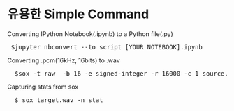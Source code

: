 # 유용한 Simple Command 


Converting IPython Notebook(.ipynb) to a Python file(.py)
<pre>
 $jupyter nbconvert --to script [YOUR_NOTEBOOK].ipynb
</pre>

Converting .pcm(16kHz, 16bits) to .wav
<pre>
  $sox -t raw  -b 16 -e signed-integer -r 16000 -c 1 source.raw target.wav 
</pre>

Capturing stats from sox
<pre>
  $ sox target.wav -n stat
</pre>
